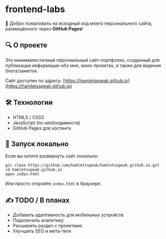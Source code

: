 # frontend-labs

👋 Добро пожаловать на исходный код моего персонального сайта, размещённого через **GitHub Pages**!

## 🔍 О проекте

Это минималистичный персональный сайт-портфолио, созданный для публикации информации обо мне, моих проектах, а также для ведения блога/заметок.

Сайт доступен по адресу: [https://hamletsspeak.github.io](https://hamletsspeak.github.io)

## 🛠️ Технологии

- HTML5 / CSS3
- JavaScript (по необходимости)
- GitHub Pages для хостинга

## 🚀 Запуск локально

Если вы хотите развернуть сайт локально:

```
git clone https://github.com/hamletsspeak/hamletsspeak.github.io.git
cd hamletsspeak.github.io
open index.html
```

Или просто откройте `index.html` в браузере.

## ✍️ TODO / В планах

- Добавить адаптивность для мобильных устройств
- Подключить аналитику
- Расширить раздел с проектами
- Улучшить SEO и мета-теги
